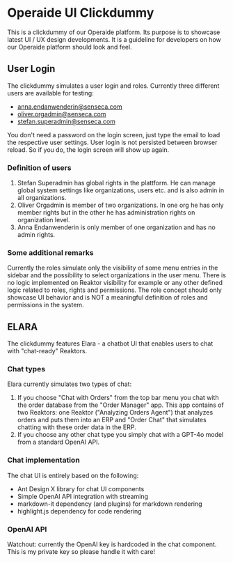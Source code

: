 # Operaide UI Clickdummy

This is a clickdummy of our Operaide platform. Its purpose is to showcase latest UI / UX design developments. It is a guideline for developers on how our Operaide platform should look and feel.

## User Login

The clickdummy simulates a user login and roles. Currently three different users are available for testing:

- anna.endanwenderin@senseca.com
- oliver.orgadmin@senseca.com
- stefan.superadmin@senseca.com

You don't need a password on the login screen, just type the email to load the respective user settings. User login is not persisted between browser reload. So if you do, the login screen will show up again.

### Definition of users

1. Stefan Superadmin has global rights in the plattform. He can manage global system settings like organizations, users etc. and is also admin in all organizations.
2. Oliver Orgadmin is member of two organizations. In one org he has only member rights but in the other he has administration rights on organization level.
3. Anna Endanwenderin is only member of one organization and has no admin rights.

### Some additional remarks

Currently the roles simulate only the visibility of some menu entries in the sidebar and the possibility to select organizations in the user menu. There is no logic implemented on Reaktor visibility for example or any other defined logic related to roles, rights and permissions. The role concept should only showcase UI behavior and is NOT a meaningful definition of roles and permissions in the system.

## ELARA

The clickdummy features Elara - a chatbot UI that enables users to chat with "chat-ready" Reaktors.

### Chat types

Elara currently simulates two types of chat:

1. If you choose "Chat with Orders" from the top bar menu you chat with the order database from the "Order Manager" app. This app contains of two Reaktors: one Reaktor ("Analyzing Orders Agent") that analyzes orders and puts them into an ERP and "Order Chat" that simulates chatting with these order data in the ERP.
2. If you choose any other chat type you simply chat with a GPT-4o model from a standard OpenAI API.

### Chat implementation

The chat UI is entirely based on the following:

- Ant Design X library for chat UI components
- Simple OpenAI API integration with streaming
- markdown-it dependency (and plugins) for markdown rendering
- highlight.js dependency for code rendering

### OpenAI API

Watchout: currently the OpenAI key is hardcoded in the chat component. This is my private key so please handle it with care!
